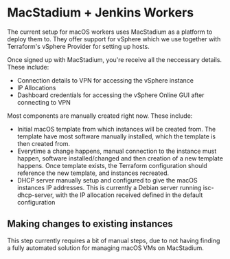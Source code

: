 # MacStadium + Jenkins Workers

The current setup for macOS workers uses MacStadium as a platform to deploy them
to. They offer support for vSphere which we use together with Terraform's vSphere
Provider for setting up hosts.

Once signed up with MacStadium, you're receive all the neccessary details. These
include:
- Connection details to VPN for accessing the vSphere instance
- IP Allocations
- Dashboard credentials for accessing the vSphere Online GUI after connecting
to VPN

Most components are manually created right now. These include:

- Initial macOS template from which instances will be created from. The template have
most software manually installed, which the template is then created from.
- Everytime a change happens, manual connection to the instance must happen, software
installed/changed and then creation of a new template happens. Once template exists,
the Terraform configuration should reference the new template, and instances recreated.
- DHCP server manually setup and configured to give the macOS instances IP addresses.
This is currently a Debian server running isc-dhcp-server, with the IP allocation
received defined in the default configuration

## Making changes to existing instances

This step currently requires a bit of manual steps, due to not having finding
a fully automated solution for managing macOS VMs on MacStadium.
